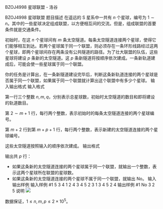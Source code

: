 



BZOJ4998 星球联盟 - 洛谷














BZOJ4998 星球联盟
题目描述
在遥远的 S 星系中一共有 $n$ 个星球，编号为 $1\sim n$。其中的一些星球决定组成联盟，以方便相互间的交流。但是，组成联盟的首要条件就是交通条件。

初始时，在这 $n$ 个星球间有 $m$ 条太空隧道。每条太空隧道连接两个星球，使得它们能够相互到达。若两个星球属于同一个联盟，则必须存在一条环形线路经过这两个星球，即两个星球间存在两条没有公共隧道的路径。为了壮大联盟的队伍，这些星球将建设 $p$ 条新的太空隧道。这 $p$ 条新隧道将按顺序依次建成。一条新轨道建成后，可能会使一些星球属于同一个联盟。

你的任务是计算出，在一条新隧道建设完毕后，判断这条新轨道连接的两个星球是否属于同一个联盟，如果属于同一个联盟就计算出这个联盟中有多少个星球。
输入输出格式
输入格式

第一行三个整数 $n,m,q$，分别表示总星球数，初始时太空隧道的数目和即将建设的轨道数目。

第 $2\sim m+1$ 行，每行两个整数，表示初始时的每条太空隧道连接的两个星球编号。

第 $m+2$ 行到第 $m+p+1$ 行，每行两个整数，表示新建的太空隧道连接的两个星球编号。

这些太空隧道按照输入的顺序依次建成。
输出格式

输出共 $p$ 行：

- 如果这条新的太空隧道连接的两个星球属于同一个联盟，就输出一个整数，表示这两个星球所在联盟的星球数。
- 如果这条新的太空隧道连接的两个星球不属于同一个联盟，就输出 No。
输入输出样例
输入样例 #1
5 3 4
1 2
4 3
4 5
2 3
1 3
4 5
2 4
输出样例 #1
No
3
2
5
说明
![](https://cdn.luogu.com.cn/upload/image_hosting/qo7hp42y.png)

数据保证，$1\leq n,m,p \leq 2\times 10^5$。






